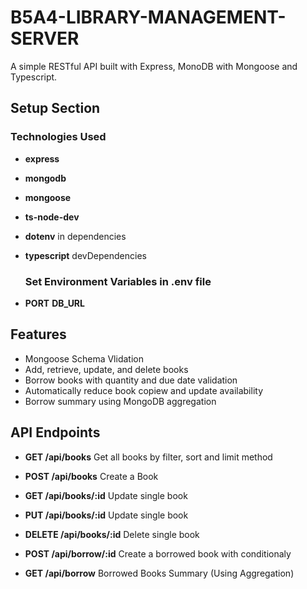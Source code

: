# B5A4-LIBRARY-MANAGEMENT-SERVER

A simple RESTful API built with Express, MonoDB with Mongoose and Typescript.

## Setup Section

### Technologies Used

* **express**
* **mongodb**
* **mongoose**
* **ts-node-dev**
* **dotenv** in dependencies
* **typescript** devDependencies
  
  ### Set Environment Variables in **.env file**

* **PORT** **DB_URL**

## Features

* Mongoose Schema Vlidation
* Add, retrieve, update, and delete books
* Borrow books with quantity and due date validation
* Automatically reduce book copiew and update availability
* Borrow summary using MongoDB aggregation

## API Endpoints

* **GET /api/books** Get all books by filter, sort and limit method
* **POST /api/books** Create a Book
* **GET /api/books/:id** Update single book
* **PUT /api/books/:id** Update single book
* **DELETE /api/books/:id** Delete single book

* **POST /api/borrow/:id** Create a borrowed book with conditionaly
* **GET /api/borrow** Borrowed Books Summary (Using Aggregation)
